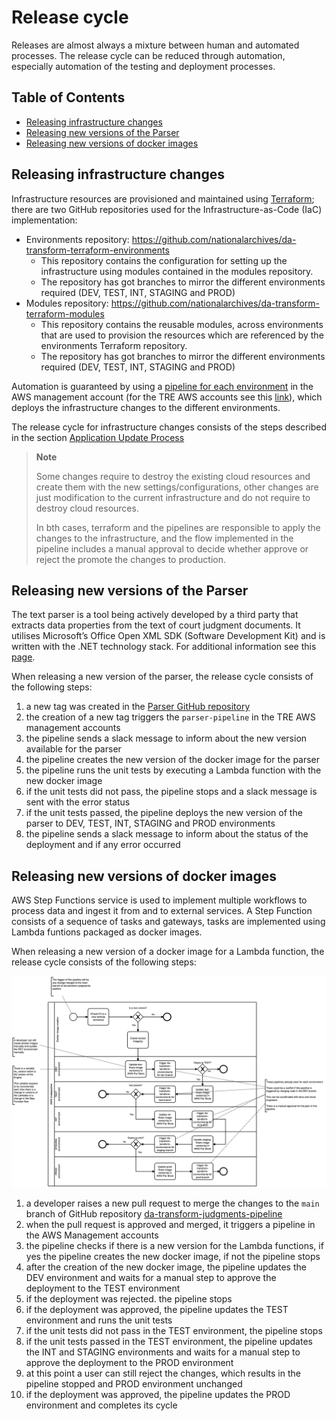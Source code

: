 # Release cycle

Releases are almost always a mixture between human and automated processes. The release cycle can be reduced through automation, especially automation of the testing and deployment processes.

## Table of Contents
- [Releasing infrastructure changes](#releasing-infrastructure-changes)
- [Releasing new versions of the Parser](#releasing-new-versions-of-the-parser)
- [Releasing new versions of docker images](#releasing-new-versions-of-docker-images)

## Releasing infrastructure changes

Infrastructure resources are provisioned and maintained using [Terraform](https://www.terraform.io/intro); there are two GitHub repositories used for the Infrastructure-as-Code (IaC) implementation:

- Environments repository: https://github.com/nationalarchives/da-transform-terraform-environments 
    - This repository contains the configuration for setting up the infrastructure using modules contained in the modules repository.
    - The repository has got branches to mirror the different environments required (DEV, TEST, INT, STAGING and PROD)
- Modules repository: https://github.com/nationalarchives/da-transform-terraform-modules
    - This repository contains the reusable modules, across environments that are used to provision the resources which are referenced by the environments Terraform repository.
    - The repository has got branches to mirror the different environments required (DEV, TEST, INT, STAGING and PROD)

Automation is guaranteed by using a [pipeline for each environment](../dev-deploy-guide/README.md#code-pipelines) in the AWS management account (for the TRE AWS accounts see this [link](../../beta-mvp-architecture/README.md#aws-accounts-management)), which deploys the infrastructure changes to the different environments.

The release cycle for infrastructure changes consists of the steps described in the section [Application Update Process](./../dev-deploy-guide/README.md#application-update-process)


> **Note**
> 
> Some changes require to destroy the existing cloud resources and create them with the new settings/configurations, other changes are just modification to the current infrastructure and do not require to destroy cloud resources.
>
> In bth cases, terraform and the pipelines are responsible to apply the changes to the infrastructure, and the flow implemented in the pipeline includes a manual approval to decide whether approve or reject the promote the changes to production.


## Releasing new versions of the Parser

The text parser is a tool being actively developed by a third party that extracts data properties from the text of court judgment documents. It utilises Microsoft’s Office Open XML SDK (Software Development Kit) and is written with the .NET technology stack. For additional information see this [page](../../parser-integration/README.md).

When releasing a new version of the parser, the release cycle consists of the following steps:

1. a new tag was created in the [Parser GitHub repository](https://github.com/nationalarchives/tna-judgments-parser/tags)
2. the creation of a new tag triggers the `parser-pipeline` in the TRE AWS management accounts
3. the pipeline sends a slack message to inform about the new version available for the parser
4. the pipeline creates the new version of the docker image for the parser
5. the pipeline runs the unit tests by executing a Lambda function with the new docker image
6. if the unit tests did not pass, the pipeline stops and a slack message is sent with the error status
7. if the unit tests passed, the pipeline deploys the new version of the parser to DEV, TEST, INT, STAGING and PROD environments
8. the pipeline sends a slack message to inform about the status of the deployment and if any error occurred

## Releasing new versions of docker images

AWS Step Functions service is used to implement multiple workflows to process data and ingest it from and to external services.
A Step Function consists of a sequence of tasks and gateways, tasks are implemented using Lambda funtions packaged as docker images.

When releasing a new version of a docker image for a Lambda function, the release cycle consists of the following steps:

![pic1](./diagrams/TRE-lamba-deployment.png)

1. a developer raises a new pull request to merge the changes to the `main` branch of GitHub repository [da-transform-judgments-pipeline](https://github.com/nationalarchives/da-transform-judgments-pipeline)
2. when the pull request is approved and merged, it triggers a pipeline in the AWS Management accounts
3. the pipeline checks if there is a new version for the Lambda functions, if yes the pipeline creates the new docker image, if not the pipeline stops
4. after the creation of the new docker image, the pipeline updates the DEV environment and waits for a manual step to approve the deployment to the TEST environment
5. if the deployment was rejected. the pipeline stops
6. if the deployment was approved, the pipeline updates the TEST environment and runs the unit tests
7. if the unit tests did not pass in the TEST environment, the pipeline stops
8. if the unit tests passed in the TEST environment, the pipeline updates the INT and STAGING environments and waits for a manual step to approve the deployment to the PROD environment
9. at this point a user can still reject the changes, which results in the pipeline stopped and PROD environment unchanged
10. if the deployment was approved, the pipeline updates the PROD environment and completes its cycle
